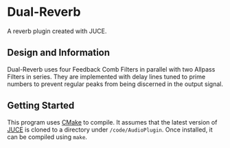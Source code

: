 # Dual-Reverb
A reverb plugin created with JUCE.

## Design and Information
Dual-Reverb uses four Feedback Comb Filters in parallel with two Allpass Filters in series. They are implemented with delay lines tuned to prime numbers to prevent regular peaks from being discerned in the output signal.

## Getting Started
This program uses [CMake](https://cmake.org/) to compile. It assumes that the latest version of [JUCE](https://github.com/juce-framework/JUCE) is cloned to a directory under ```/code/AudioPlugin```. Once installed, it can be compiled using ```make```.
